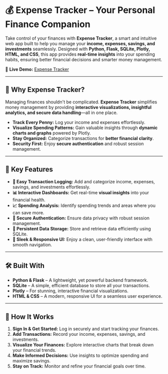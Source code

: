 # 💰 Expense Tracker – Your Personal Finance Companion

Take control of your finances with **Expense Tracker**, a smart and intuitive web app built to help you manage your **income, expenses, savings, and investments** seamlessly. Designed with **Python, Flask, SQLite, Plotly, HTML, and CSS**, this app provides **real-time insights** into your spending habits, ensuring better financial decisions and smarter money management.

🔗 **Live Demo:** [Expense Tracker](https://expense-trac-4wvd.onrender.com/)

---

## 🚀 Why Expense Tracker?

Managing finances shouldn't be complicated. **Expense Tracker** simplifies money management by providing **interactive visualizations, insightful analytics, and secure data handling**—all in one place.

- **Track Every Penny:** Log your income and expenses effortlessly.
- **Visualize Spending Patterns:** Gain valuable insights through **dynamic charts and graphs** powered by Plotly.
- **Stay Organized:** Categorize transactions for **better financial clarity**.
- **Security First:** Enjoy **secure authentication** and robust session management.

---

## 🌟 Key Features

- **📝 Easy Transaction Logging:** Add and categorize income, expenses, savings, and investments effortlessly.
- **📊 Interactive Dashboards:** Get real-time **visual insights** into your financial health.
- **📈 Spending Analysis:** Identify spending trends and areas where you can save more.
- **🔐 Secure Authentication:** Ensure data privacy with robust session management.
- **💾 Persistent Data Storage:** Store and retrieve data efficiently using SQLite.
- **🎨 Sleek & Responsive UI:** Enjoy a clean, user-friendly interface with smooth navigation.

---

## 🛠 Built With

- **Python & Flask** – A lightweight, yet powerful backend framework.
- **SQLite** – A simple, efficient database to store all your transactions.
- **Plotly** – For stunning, interactive financial visualizations.
- **HTML & CSS** – A modern, responsive UI for a seamless user experience.

---

## 🎯 How It Works

1. **Sign In & Get Started:** Log in securely and start tracking your finances.
2. **Add Transactions:** Record your income, expenses, savings, and investments.
3. **Visualize Your Finances:** Explore interactive charts that break down your financial trends.
4. **Make Informed Decisions:** Use insights to optimize spending and maximize savings.
5. **Stay on Track:** Monitor and refine your financial goals over time.
